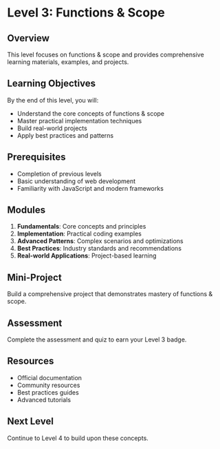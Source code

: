 # Level 3: Functions & Scope

## Overview
This level focuses on functions & scope and provides comprehensive learning materials, examples, and projects.

## Learning Objectives
By the end of this level, you will:
- Understand the core concepts of functions & scope
- Master practical implementation techniques
- Build real-world projects
- Apply best practices and patterns

## Prerequisites
- Completion of previous levels
- Basic understanding of web development
- Familiarity with JavaScript and modern frameworks

## Modules
1. **Fundamentals**: Core concepts and principles
2. **Implementation**: Practical coding examples
3. **Advanced Patterns**: Complex scenarios and optimizations
4. **Best Practices**: Industry standards and recommendations
5. **Real-world Applications**: Project-based learning

## Mini-Project
Build a comprehensive project that demonstrates mastery of functions & scope.

## Assessment
Complete the assessment and quiz to earn your Level 3 badge.

## Resources
- Official documentation
- Community resources
- Best practices guides
- Advanced tutorials

## Next Level
Continue to Level 4 to build upon these concepts.
